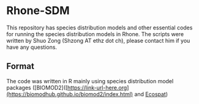 # Rhone-SDM
This repository has species distribution models and other essential codes for running the species distribution models in Rhone. The scripts were written by Shuo Zong (Shzong AT ethz dot ch), please contact him if you have any questions.
## Format
The code was written in R mainly using species distribution model packages ([BIOMOD2]([https://link-url-here.org](https://biomodhub.github.io/biomod2/index.html) and [Ecospat](https://www.unil.ch/ecospat/en/home.html))
